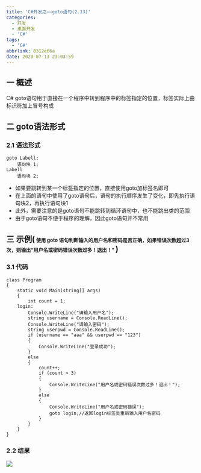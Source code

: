 ```yaml
---
title: 'C#开发之——goto语句(2.13)'
categories:
  - 开发
  - 桌面开发
  - 'C#'
tags:
  - 'C#'
abbrlink: 8312e66a
date: 2020-07-13 23:03:59
---
```


## 一 概述

C# goto语句用于直接在一个程序中转到程序中的标签指定的位置，标签实际上由标识符加上冒号构成

<!--more-->

## 二 goto语法形式

### 2.1 语法形式

```
goto Labell;
    语句块 1;
Labell
    语句块 2;
```

* 如果要跳转到某一个标签指定的位置，直接使用goto加标签名即可
* 在上面的语句中使用了goto语句后，语句的执行顺序发生了变化，即先执行语句块2，再执行语句块1
* 此外，需要注意的是goto语句不能跳转到循环语句中，也不能跳出类的范围
* 由于goto语句不便于程序的理解，因此goto语句并不常用

## 三 示例(<font size=2> 使用 goto 语句判断输入的用户名和密码是否正确，如果错误次数超过3次，则输出“用户名或密码错误次数过多！退出！” </font>)

### 3.1 代码

```
class Program
{
    static void Main(string[] args)
    {
        int count = 1;
    login:
        Console.WriteLine("请输入用户名");
        string username = Console.ReadLine();
        Console.WriteLine("请输入密码");
        string userpwd = Console.ReadLine();
        if (username == "aaa" && userpwd == "123")
        {
            Console.WriteLine("登录成功");
        }
        else
        {
            count++;
            if (count > 3)
            {
                Console.WriteLine("用户名或密码错误次数过多！退出！");
            }
            else
            {
                Console.WriteLine("用户名或密码错误");
                goto login;//返回login标签处重新输入用户名密码
            }
        }
    }
}
```

### 2.2 结果

![][1]

[1]:https://images.pgzxc.com/csharp-goto-sample.png